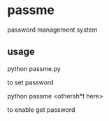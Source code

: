 # passme
password management system

## usage
python passme.py 

to set password

python passme <othersh*t here>

to enable get password
